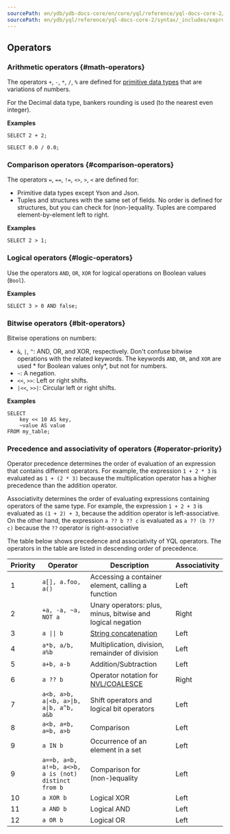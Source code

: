```yaml
---
sourcePath: en/ydb/ydb-docs-core/en/core/yql/reference/yql-docs-core-2/syntax/_includes/expressions/operators.md
sourcePath: en/ydb/yql/reference/yql-docs-core-2/syntax/_includes/expressions/operators.md
---
```


## Operators

### Arithmetic operators {#math-operators}

The operators `+`, `-`, `*`, `/`, `%` are defined for [primitive data types](../../../types/primitive.md) that are variations of numbers.

For the Decimal data type, bankers rounding is used (to the nearest even integer).

**Examples**

``` yql
SELECT 2 + 2;
```

``` yql
SELECT 0.0 / 0.0;
```

### Comparison operators {#comparison-operators}

The operators `=`, `==`, `!=`, `<>`, `>`, `<` are defined for:

* Primitive data types except Yson and Json.
* Tuples and structures with the same set of fields. No order is defined for structures, but you can check for (non-)equality. Tuples are compared element-by-element left to right.

**Examples**

``` yql
SELECT 2 > 1;
```

### Logical operators {#logic-operators}

Use the operators `AND`, `OR`, `XOR` for logical operations on Boolean values (`Bool`).

**Examples**

``` yql
SELECT 3 > 0 AND false;
```

### Bitwise operators {#bit-operators}

Bitwise operations on numbers:

* `&`, `|`, `^`: AND, OR, and XOR, respectively. Don't confuse bitwise operations with the related keywords. The keywords `AND`, `OR`, and `XOR` are used * for Boolean values only*, but not for numbers.
* ` ~ `: A negation.
* `<<`, `>>`: Left or right shifts.
* `|<<`, `>>|`: Circular left or right shifts.

**Examples**

``` yql
SELECT
    key << 10 AS key,
    ~value AS value
FROM my_table;
```

### Precedence and associativity of operators {#operator-priority}

Operator precedence determines the order of evaluation of an expression that contains different operators.
For example, the expression `1 + 2 * 3` is evaluated as `1 + (2 * 3)`
because the multiplication operator has a higher precedence than the addition operator.

Associativity determines the order of evaluating expressions containing operators of the same type.
For example, the expression `1 + 2 + 3` is evaluated as `(1 + 2) + 3`, because the addition operator is left-associative.
On the other hand, the expression `a ?? b ?? c` is evaluated as `a ?? (b ?? c)` because the `??` operator is right-associative

The table below shows precedence and associativity of YQL operators.
The operators in the table are listed in descending order of precedence.

| Priority | Operator | Description | Associativity |
| --- | --- | --- | --- |
| 1 | <code>a[], a.foo, a()</code> | Accessing a container element, calling a function | Left |
| 2 | <code>+a, -a, ~a, NOT a</code> | Unary operators: plus, minus, bitwise and logical negation | Right |
| 3 | <code>a &#124;&#124; b</code> | [String concatenation](#concatenation) | Left |
| 4 | <code>a*b, a/b, a%b</code> | Multiplication, division, remainder of division | Left |
| 5 | <code>a+b, a-b</code> | Addition/Subtraction | Left |
| 6 | <code>a ?? b</code> | Operator notation for [NVL/COALESCE](../../../builtins/basic.md#coalesce) | Right |
| 7 | <code>a<b, a>b, a&#124;<b, a>&#124;b,</code> <code>a&#124;b, a^b, a&b</code> | Shift operators and logical bit operators | Left |
| 8 | <code>a<b, a=b, a=b, a>b</code> | Comparison | Left |
| 9 | <code>a IN b</code> | Occurrence of an element in a set | Left |
| 9 | <code>a==b, a=b, a!=b, a<>b,</code> <code>a is (not) distinct from b</code> | Comparison for (non-)equality | Left |
| 10 | <code>a XOR b</code> | Logical XOR | Left |
| 11 | <code>a AND b</code> | Logical AND | Left |
| 12 | <code>a OR b</code> | Logical OR | Left |
